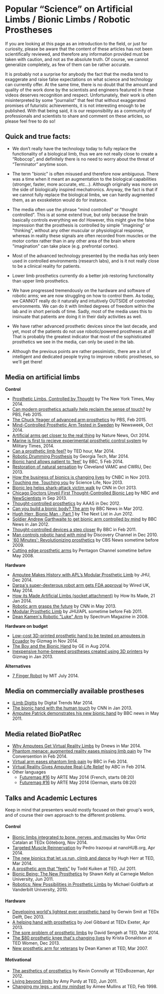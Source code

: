# Popular “Science” on Artificial Limbs / Bionic Limbs / Robotic Prostheses #

If you are looking at this page as an introduction to the field, or just for curiosity, please be aware that the content of these articles has not been scientifically reviewed, and therefore any information provided must be taken with caution, and not as the absolute truth. Of course, we cannot generalize completely, as few of them can be rather accurate.

It is probably not a surprise for anybody the fact that the media tend to exaggerate and raise false expectations on what science and technology can currently offer. At the same time, there is no doubt that the amount and quality of the work done by the scientists and engineers featured in these videos deserves recognition and respect. Unfortunately, their work is often misinterpreted by some “journalist” that feel that without exaggerated promises of futuristic achievements, it is not interesting enough to be published. With that being said, it is our responsibility as a community of professionals and scientists to share and comment on these articles, so please feel free to do so!


## Quick and true facts: ##

  * We don’t really have the technology today to fully replace the functionality of a biological limb, thus we are not really close to create a “Robocop”, and definitely there is no need to worry about the threat of “Terminator” anytime soon.

  * The term "bionic" is often misused and therefore now ambiguous. There was a time when it meant an augmentation to the biological capabilities (stronger, faster, more accurate, etc...). Although originally was more on the side of biologically inspired mechatronics. Anyway, the fact is that if we cannot fully replace the biological limbs, we can hardly augmented them, as an exoskeleton would do for instance.

  * The media often use the phrase "mind controlled" or "thought controlled". This is at some extend true, but only because the brain basically controls everything we do! However, this might give the false impression that the prosthesis is controlled by simple "imagining" or "thinking", without any other muscular or physiological response, whereas in reality these signals are often recorded from muscles or the motor cortex rather than in any other area of the brain where "imagination" can take place (e.g. prefrontal cortex).

  * Most of the advanced technology presented by the media has only been used in controlled environments (research labs), and is it not really close to be a clinical reality for patients.

  * Lower limb prosthetics currently do a better job restoring functionality than upper limb prosthetics.

  * We have progressed tremendously on the hardware and software of robotic arms; we are now struggling on how to control them. As today, we CANNOT really do it naturally and intuitively OUTSIDE of controlled environments. We can do it with limited degrees of freedom within the lab and in short periods of time. Sadly, most of the media uses this to insinuate that patients are doing it in their daily activities as well.

  * We have rather advanced prosthetic devices since the last decade, and yet, most of the patients do not use robotic/powered prostheses at all! That is probably the greatest indicator that most of the sophisticated prosthetics we see in the media, can only be used in the lab.

  * Although the previous points are rather pessimistic, there are a lot of intelligent and dedicated people trying to improve robotic prostheses, so we'll get there!

## Media on artificial limbs ##
**Control**
  * [Prosthetic Limbs, Controlled by Thought](http://www.nytimes.com/2015/05/21/technology/a-bionic-approach-to-prosthetics-controlled-by-thought.html?ref=technology&_r=1) by The New York Times, May 2014.
  * [Can modern prosthetics actually help reclaim the sense of touch?](http://youtu.be/16dlxeDxuWM) by PBS, Feb 2015.
  * [The Chuck Yeager of advanced arm prosthetics](http://www.pbs.org/newshour/updates/chuck-yeager-advanced-arm-prosthetics/) by PBS, Feb 2015.
  * [Mind-Controlled Prosthetic Arm Tested in Sweden](http://www.newsweek.com/mind-controlled-prosthetic-arm-tested-sweden-276281) by Newsweek, Oct 2014.
  * [Artificial arms get closer to the real thing](http://www.nature.com/news/artificial-arms-get-closer-to-the-real-thing-1.16111) by Nature News, Oct 2014.
  * [Marine is first to recieve experimental prosthetic control system](http://www.armytimes.com/videonetwork/3167215175001/Marine-is-First-to-Receive-Experimental-Prosthetic-Control-System) by Military Times, 2014.
  * [Can a prosthetic limb feel?](http://www.npr.org/2014/03/07/283458260/can-a-prosthetic-limb-feel) by TED hour, Mar 2014.
  * [Robotic Drumming Prosthesis](https://www.youtube.com/watch?v=io-jtlPv7y4) by Georgia Tech, Mar 2014.
  * [Bionic hand allows patient to 'feel'](http://www.bbc.com/news/health-26036429) by BBC, 5 Feb 2014.
  * [Restoration of natural sensation](https://www.youtube.com/watch?v=n9wyyuxI9Y8) by Cleveland VAMC and CWRU, Dec 2013.
  * [How the business of bionics is changing lives](http://www.cnbc.com/id/101233869) by CNBC in Nov 2013.
  * [Touching me, Touching you](https://soundcloud.com/sciencelife/november-2013-touching-me) by Science Life, Nov 2013.
  * [Bionic leg helps shark-attack victim walk](http://www.cnn.com/2013/10/02/tech/innovation/bionic-leg-orig-ideas/) by CNN in Oct 2013.
  * [Chicago Doctors Unveil First Thought-Controlled Bionic Leg](http://www.nbcchicago.com/news/local/Chicago-Doctors-Unveil-First-Thought-Controlled-Bionic-Leg-225250672.html) by NBC and [NewScientists](http://www.newscientist.com/article/dn24265-man-controls-new-prosthetic-leg-using-thought-alone.html#.UlFY31BmjTo) in Sep 2013.
  * [Thought-controlled prosthetics](http://www.scienceupdate.com/2012/12/arm/) by AAAS in Dec 2012.
  * [Can you build a bionic body? The arm](http://www.bbc.co.uk/news/health-17139965) by BBC News in Mar 2012.
  * [Hugh Herr, Bionic Man - Part 1](http://vimeo.com/43486048#) by The Next List in Jun 2012.
  * [Soldier Andrew Garthwaite to get bionic arm controlled by mind](http://www.bbc.co.uk/news/uk-england-tyne-16746496) by BBC News in Jan 2012.
  * [Thought-controlled devices a step closer](http://www.bbc.co.uk/news/science-environment-12499818) By BBC in Feb 2011.
  * [Man controls robotic hand with mind](http://news.discovery.com/tech/videos/tech-man-controls-robotic-hand-with-mind.htm) by Discovery Channel in Dec 2010.
  * ['60 Minutes': Revolutionizing prosthetics](http://cnettv.cnet.com/2001-1_53-50005779.html) by CBS News sometime before 2009.
  * [Cutting edge prosthetic arms](http://www.youtube.com/watch?v=T6R5bm6qx2E) by Pentagon Channel sometime before May 2008.

**Hardware**
  * [Amputee Makes History with APL’s Modular Prosthetic Limb](https://www.youtube.com/watch?v=9NOncx2jU0Q) by JHU, Dec 2014.
  * [Darpa's super-dexterous robot arm gets FDA approval](http://www.wired.co.uk/news/archive/2014-05/12/darpa-robotic-limb-fda-approval) by Wired UK, May 2014.
  * [How its Made Artificial Limbs (socket attachment)](https://www.youtube.com/watch?v=y1T9sS4A7To) by How Its Made, 21 Jan 2014.
  * [Robotic arm grasps the future](http://edition.cnn.com/video/#/video/international/2013/05/02/art-movement-michael-mcloughlin-robotic-arm.cnn) by CNN in May 2013.
  * [Modular Prosthetic Limb](http://www.youtube.com/watch?v=3HsccKwoeOM&feature=related) by JHU/APL sometime before Feb 2011.
  * [Dean Kamen's Robotic "Luke" Arm](http://youtu.be/R0_mLumx-6Y) by Spectrum Magazine in 2008.

**Hardware on budget**
  * [Low-cost 3D-printed prosthetic hand to be tested on amputees in Ecuador](http://www.gizmag.com/3d-printed-prosthetic-hand/34615/?utm_source=Gizmag+Subscribers&utm_campaign=30149df3b2-UA-2235360-4&utm_medium=email&utm_term=0_65b67362bd-30149df3b2-76705984) by Gizmag in Nov 2014.
  * [The Boy and the Bionic Hand](http://www.gereports.com/post/93402305860/the-boy-and-the-bionic-hand-a-chance-hospital) by GE in Aug 2014.
  * [Inexpensive home-brewed prostheses created using 3D printers](http://www.gizmag.com/inexpensive-prostheses/26009/) by Gizmag in Jan 2013.

**Alternatives**
  * [7 Finger Robot](http://youtu.be/FTJW5YSRZhw) by MIT July 2014.

## Media on commercially available prostheses ##

  * [iLimb Digitis](http://youtu.be/uf0IeSwZRGA) by Digital Trends Mar 2014.
  * [The bionic hand with the human touch](http://edition.cnn.com/video/?/video/business/2013/01/31/make-create-innovate-i-limb-prosthetics-will-am-britney-spears.cnn#/video/business/2013/01/31/make-create-innovate-i-limb-prosthetics-will-am-britney-spears.cnn) by CNN in Jan 2013.
  * [Amputee Patrick demonstrates his new bionic hand](http://www.bbc.co.uk/news/health-13378036) by BBC news in May 2011.

## Media related BioPatRec ##

  * [Why Amputees Get Virtual Reality Limbs](https://www.youtube.com/watch?v=tRmYNwWRR78) by Dnews in Mar 2014.
  * [Phantom menace: augmented reality eases missing limb pain](https://theconversation.com/phantom-menace-augmented-reality-eases-missing-limb-pain-23479) by The Conversention in Feb 2014.
  * [Virtual arm eases phantom limb pain](http://www.bbc.co.uk/news/health-26327457) by BBC in Feb 2014.
  * [Virtual Reality Gives Amputee Real-Life Relief](http://abcnews.go.com/blogs/health/2014/02/26/virtual-reality-gives-amputee-real-life-relief/) by ABC in Feb 2014.
  * Other languages
    * [Futuremag #16](http://www.futuremag.fr/emission/emission-16) by ARTE May 2014 (French, starts 08:20)
    * [Futuremag #16](http://www.futuremag.de/sendung/sendung-16) by ARTE May 2014 (German, starts 08:20)

## Talks and Academic Lectures ##

Keep in mind that presenters would mostly focused on their group's work, and of course their own approach to the different problems.

#### Control ####
  * [Bionic limbs integrated to bone, nerves, and muscles](http://youtu.be/V4UQU4392wM) by Max Ortiz Catalan at TEDx Göteborg, Nov 2014.
  * [Targeted Muscle Reinnervation](https://www.youtube.com/watch?v=6J_I9NlkHJc) by Pedro Irazoqui at nanoHUB.org, Apr 2014.
  * [The new bionics that let us run, climb and dance](http://www.ted.com/talks/hugh_herr_the_new_bionics_that_let_us_run_climb_and_dance#t-534507) by Hugh Herr at TED,  Mar 2014.
  * [A prosthetic arm that "feels"](http://www.youtube.com/watch?v=MLvwTlbj1Y8) by Todd Kuiken at TED, Jul 2011.
  * [Bionic Being: The New Prosthetics](http://youtu.be/3dGgSuaQg1s) by Shawn Kelly at Carnegie Mellon University, Jun 2011.
  * [Robotics: New Possibilities in Prosthetic Limbs](http://www.youtube.com/watch?v=y_NGycsdW5o) by Michael Goldfarb at Vanderbilt University, 2010.

#### Hardware ####
  * [Developing world's lightest ever prosthetic hand](https://youtu.be/75wpABkscHU) by Gerwin Smit at TEDx Delft, Dec 2013.
  * [A helping hand with prosthetics](https://www.youtube.com/watch?v=jaRNbgRK8k4) by Joel Gibbard at TEDx Exeter, Apr 2013.
  * [The sore problem of prosthetic limbs](http://www.ted.com/talks/david_sengeh_the_sore_problem_of_prosthetic_limbs) by David Sengeh at TED, Mar 2014.
  * [The $80 prosthetic knee that's changing lives](http://www.ted.com/talks/krista_donaldson_the_80_prosthetic_knee_that_s_changing_lives) by Krista Donaldson at TED Women, Dec 2013.
  * [New prosthetic arm for veterans](http://www.youtube.com/watch?v=RiJzJ771vDw) by Dean Kamen at TED, Mar 2007.

#### Motivational ####
  * [The aesthetics of prosthetics](https://youtu.be/uCZAmTAveII) by Kevin Connolly at TEDxBozeman, Apr 2012.
  * [Living beyond limits](https://www.youtube.com/watch?v=N2QZM7azGoA&sns%3Dem) by Amy Purdy at TED, Jun 2011.
  * [Changing my legs - and my mindset](http://www.ted.com/talks/aimee_mullins_on_running) by Aimee Mullins at TED, Feb 1998.